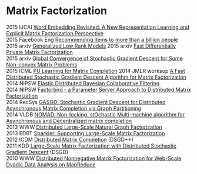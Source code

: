 # Matrix Factorization

2015 IJCAI [Word Embedding Revisited: A New Representation Learning and Explicit Matrix Factorization Perspective](http://staff.ustc.edu.cn/~linlixu/papers/ijcai15.pdf)  
2015 Facebook Eng [Recommending items to more than a billion people](https://code.facebook.com/posts/861999383875667/recommending-items-to-more-than-a-billion-people/)  
2015 arxiv [Generalized Low Rank Models](https://web.stanford.edu/~boyd/papers/pdf/glrm.pdf)
2015 arxiv [Fast Differentially Private Matrix Factorization](http://arxiv.org/pdf/1505.01419v2.pdf)  
2015 arxiv [Global Convergence of Stochastic Gradient Descent for Some Non-convex Matrix Problems](http://arxiv.org/abs/1411.1134)  
2015 ICML [PU Learning for Matrix Completion](http://arxiv.org/pdf/1411.6081v1.pdf)
2014 JMLR worksop [A Fast Distributed Stochastic Gradient Descent Algorithm for Matrix Factorization](http://www.jmlr.org/proceedings/papers/v36/li14.pdf)  
2014 NIPSW [Elastic Distributed Bayesian Collaborative Filtering](http://stanford.edu/~rezab/nips2014workshop/submits/distbayes.pdf)  
2014 NIPSW [Factorbird - a Parameter Server Approach to Distributed Matrix Factorization](http://stanford.edu/~rezab/papers/factorbird.pdf)  
2014 RecSys [GASGD: Stochastic Gradient Descent for Distributed Asynchronous Matrix Completion via Graph Partitioning](http://dl.acm.org/citation.cfm?id=2645725)  
2014 VLDB [NOMAD: Non-locking, stOchastic Multi-machine algorithm for Asynchronous and Decentralized matrix completion](http://www.vldb.org/pvldb/vol7/p975-yun.pdf)  
2013 WWW [Distributed Large-Scale Natural Graph Factorization](http://www.di.ens.fr/~shervashidze/papers/Ahmedetal13.pdf)  
2013 EDBT [Sparkler: Supporting Large-Scale Matrix Factorization](http://people.cs.umass.edu/~boduo/publications/2013EDBT-sparkler.pdf)  
2012 ICDM [Distributed Matrix Completion](https://people.mpi-inf.mpg.de/~rgemulla/publications/teflioudi12completion.pdf) (DSGD++)  
2011 KDD [Large-Scale Matrix Factorization with Distributed Stochastic Gradient Descent](https://people.mpi-inf.mpg.de/~rgemulla/publications/gemulla11dsgd.pdf) (DSGD)  
2010 WWW [Distributed Nonnegative Matrix Factorization for Web-Scale Dyadic Data Analysis on MapReduce](http://research.microsoft.com/pubs/119077/DNMF.pdf)  
